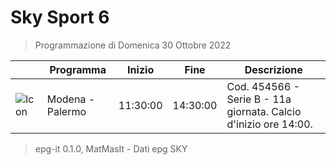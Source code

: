 # Sky Sport 6
> Programmazione di Domenica 30 Ottobre 2022

||Programma|Inizio|Fine|Descrizione|
|---|---|---|---|---|
|![Icon](https://guidatv.sky.it/uuid/d6476709-651e-4335-9837-c2d37b4573e5/cover?md5ChecksumParam=bb3cb0f74e1df0d0df6af7d37374b4e1)|Modena - Palermo|11:30:00|14:30:00|Cod. 454566 - Serie B - 11a giornata. Calcio d&#039;inizio ore 14:00.



 > epg-it 0.1.0, MatMasIt - Dati epg SKY